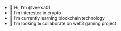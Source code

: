 - 👋 Hi, I’m @veersa01
- 👀 I’m interested in crypto 
- 🌱 I’m currently learning blockchain technology
- 💞️ I’m looking to collaborate on web3 gaming project

<!---
veersa01/veersa01 is a ✨ special ✨ repository because its `README.md` (this file) appears on your GitHub profile.
You can click the Preview link to take a look at your changes.
--->
